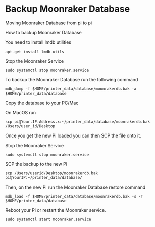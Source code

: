 #  Backup Moonraker Database


Moving Moonraker Database from pi to pi 

How to backup Moonraker Database

You need to install lmdb utilities

```
apt-get install lmdb-utils
```

Stop the Moonraker Service

```
sudo systemctl stop moonraker.service
```

To backup the Moonraker Database run the following command

```
mdb_dump -f $HOME/printer_data/database/moonrakerdb.bak -a  $HOME/printer_data/database
```

Copy the database to your PC/Mac 

On MacOS run 

```
scp pi@Your.IP.Address.x:~/printer_data/database/moonrakerdb.bak /Users/user_id/Desktop
```

Once you get the new Pi loaded you can then SCP the file onto it.

Stop the Moonraker Service

```
sudo systemctl stop moonraker.service
```

SCP the  backup to the new Pi

```
scp /Users/userid/Desktop/moonrakerdb.bak pi@YourIP:~/printer_data/database/
```

Then, on the new Pi run the Moonraker Database restore command

```
mdb_load -f $HOME/printer_data/database/moonrakerdb.bak -s -T $HOME/printer_data/database
```

Reboot your Pi or restart the Moonraker service.

```
sudo systemctl start moonraker.service
```
